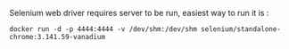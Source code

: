 Selenium web driver requires server to be run, easiest way to run it is :

```docker run -d -p 4444:4444 -v /dev/shm:/dev/shm selenium/standalone-chrome:3.141.59-vanadium```